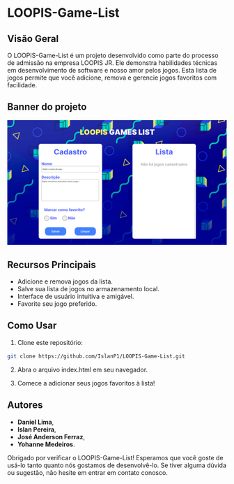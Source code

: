 # LOOPIS-Game-List

## Visão Geral

O LOOPIS-Game-List é um projeto desenvolvido como parte do processo de admissão na empresa LOOPIS JR. Ele demonstra habilidades técnicas em desenvolvimento de software e nosso amor pelos jogos. Esta lista de jogos permite que você adicione, remova e gerencie jogos favoritos com facilidade.

## Banner do projeto
![Alt text](img/projeto.png)

## Recursos Principais

- Adicione e remova jogos da lista.
- Salve sua lista de jogos no armazenamento local.
- Interface de usuário intuitiva e amigável.
- Favorite seu jogo preferido.

## Como Usar

1. Clone este repositório:

```bash
git clone https://github.com/IslanP1/LOOPIS-Game-List.git
```

2. Abra o arquivo index.html em seu navegador.

3. Comece a adicionar seus jogos favoritos à lista!

## Autores

- **Daniel Lima**,
- **Islan Pereira**,
- **José Anderson Ferraz**,
- **Yohanne Medeiros**.

Obrigado por verificar o LOOPIS-Game-List! Esperamos que você goste de usá-lo tanto quanto nós gostamos de desenvolvê-lo. Se tiver alguma dúvida ou sugestão, não hesite em entrar em contato conosco.